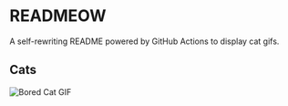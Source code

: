 # READMEOW

A self-rewriting README powered by GitHub Actions to display cat gifs.

## Cats

![Bored Cat GIF](https://media3.giphy.com/media/v1.Y2lkPTlhY2QwMmRhZ3d0M3VnczI1NzF3ZWtqYzNpeGtxN2ZhdHNqcHNwaWY0YncydWtsaCZlcD12MV9naWZzX3NlYXJjaCZjdD1n/mlvseq9yvZhba/200.gif)

